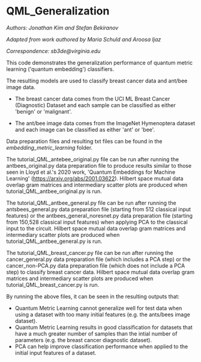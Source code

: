# QML_Generalization

_Authors: Jonathan Kim and Stefan Bekiranov_

_Adapted from work authored by Maria Schuld and Aroosa Ijaz_

_Correspondence: sb3de@virginia.edu_

This code demonstrates the generalization performance of quantum metric learning ('quantum embedding') classifiers.

The resulting models are used to classify breast cancer data and ant/bee image data.

- The breast cancer data comes from the UCI ML Breast Cancer (Diagnostic) Dataset and each sample can be classified as either 'benign' or 'malignant'.

- The ant/bee image data comes from the ImageNet Hymenoptera dataset and each image can be classified as either 'ant' or 'bee'.

Data preparation files and resulting txt files can be found in the _embedding_metric_learning_ folder.

The tutorial_QML_antebee_original.py file can be run after running the antbees_original.py data preparation file to produce results similar to those seen in Lloyd et al.'s 2020 work, 'Quantum Embeddings for Machine Learning' (https://arxiv.org/abs/2001.03622). Hilbert space mutual data overlap gram matrices and intermediary scatter plots are produced when tutorial_QML_antbee_original.py is run.

The tutorial_QML_antbee_general.py file can be run after running the antsbees_general.py data preparation file (starting from 512 classical input features) or the antbees_general_noresnet.py data preparation file (starting from 150,528 classical input features) when applying PCA to the classical input to the circuit. Hilbert space mutual data overlap gram matrices and intermediary scatter plots are produced when tutorial_QML_antbee_general.py is run.

The tutorial_QML_breast_cancer.py file can be run after running the cancer_general.py data preparation file (which includes a PCA step) or the cancer_non-PCA.py data preparation file (which does not include a PCA step) to classify breast cancer data. Hilbert space mutual data overlap gram matrices and intermediary scatter plots are produced when tutorial_QML_breast_cancer.py is run.

By running the above files, it can be seen in the resulting outputs that:
- Quantum Metric Learning cannot generalize well for test data when using a dataset with too many initial features (e.g. the ants/bees image dataset).
- Quantum Metric Learning results in good classification for datasets that have a much greater number of samples than the intial number of parameters (e.g. the breast cancer diagnostic dataset).
- PCA can help improve classification performance when applied to the initial input features of a dataset.
